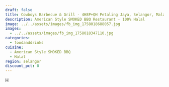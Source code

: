 ```yaml
---
draft: false
title: Cowboys Barbecue & Grill - 4H8P+QH Petaling Jaya, Selangor, Malaysia
description: American Style SMOKED BBQ Restaurant - 100% Halal
image: ../../assets/images/fb_img_1758018688057.jpg
images:
  - ../../assets/images/fb_img_1758018347110.jpg
categories:
  - foodanddrinks
cuisine:
  - American Style SMOKED BBQ
  - Halal
region: selangor
discount_pct: 0
---
```

H
